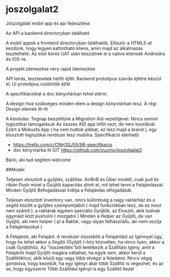 # joszolgalat2

Jószolgálati mobil app és api fejlesztése

Az API a backend directoryban található

A mobil appok a frontend directoryban találhatók.
Először a HTML5-el kezdünk, hogy legyen kattintható kliens, amin majd az alkalmazás tesztelhető.
Az első körös UAT után készülnek el a native kliensek Androidra és IOS-re.

A projekt ütemezése very rapid ütemezése

API leírás, tesztesetek hétfő éjfél.
Backend prototípus szerda éjfélre készül el, 
UI prototípus csütörtök éjfél.

A specifikációkat a doc könyvtárban lehet elérni.

A design-hoz szükséges minden elem a design könyvtárban lesz. A régi Design elemek 
itt-itt

A kiindulás:
Tegnap beszéltünk a Migration Aid vezetőjével.
Nincs semmi logisztikai támogatásuk
Az összes AID app infót oszt, de nem koordinál.
Ezért a Mokusfa App ( ha nem tudtok jobbat, ez lesz majd a brand ), egy elosztott logisztikai rendszer lesz mobilra.
Specifikáció elérhető
- https://trello.com/c/CNH3SJ55/98-specifikacio
- doc könyvtárba itt
GIT
https://github.com/zuzmo/joszolgalat2

Bárki, aki tud segíteni welcome

##Model

Teljesen elosztott a gyűjtés, szállítás: AirBnB és Über modell, csak pull és ritkán Push mivel a Gyüjtői kapacitás dönti el, mit lehet tenni a Felajánlással.
Minden Gyűjtő Befogadással indítja a Felajánlás elfogadását.

Teljesen elosztott Inventory van, nincs különbség a nagy raktárház és a segítő között a gyűjtés szempontjából ( majd funkciókban lesz, de ez most nem számít ): a raktárak egyben speciális Gyűjtők, az Elosztó, akik tudnak egymást közt pusholni ( mozgatni )
Minden a Helper az Gyűjtő, de van Gyűjtő, aki nem helper ( pl a Raktár, vagy olyan felhasználó, aki nem osztja a Felajánlásokat )

A Felajánló, aki Felajánl.
A rendszer összeköti a Felajánlást az Igénnyel úgy, hogy ha lehet akkor a Segítő (Gyűjtő )-höz közvetlen, ha nincs ilyen, akkor a csak Gyűjtőhöz. Az "összekötés"ből keletkezik a Szállítási Igény, amit a Felajánló majd Gyűjtő magára vállalhat, ha egyik sem, akkor kerül a Szállítókhoz, akik közül egy vagy több elvégzi a feladatot.
Nincs végig gondolva, hogy kezeljük, ha egy Igényt akár több Szállító is végezhet, és az se, hogy egyszerre Több Szállítási Igényt is egy Szállító kezel


